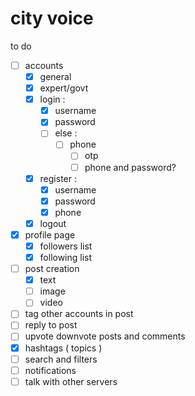 # city voice

to do

- [ ] accounts
    - [x] general
    - [x] expert/govt
    - [x] login :
        - [x] username
        - [x] password
        - [ ] else : 
            - [ ] phone
                - [ ] otp
                - [ ] phone and password?
    - [x] register :
        - [x] username
        - [x] password
        - [x] phone
    - [x] logout
- [x] profile page
    - [x] followers list
    - [x] following list
- [ ] post creation
    - [x]  text
    - [ ]  image
    - [ ]  video
- [ ] tag other accounts in post
- [ ] reply to post
- [ ] upvote downvote posts and comments
- [x] hashtags ( topics )
- [ ] search and filters
- [ ] notifications
- [ ] talk with other servers

